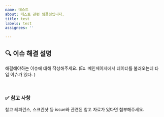 ```yaml
---
name: 테스트
about: 테스트 관련 템플릿입니다.
title: test
labels: test
assignees: ''

---
```


## 🔍 이슈 해결 설명

해결해야하는 이슈에 대해 작성해주세요.
(Ex. 메인페이지에서 데이터를 불러오는데 타입 이슈가 있다. )

<br>

### ✅ 참고 사항

참고 레퍼런스, 스크린샷 등 issue와 관련된 참고 자료가 있다면 첨부해주세요.